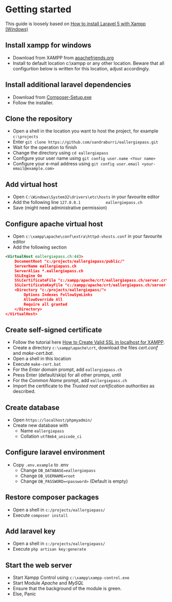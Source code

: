 # Getting started

This guide is loosely based on [How to install Laravel 5 with Xampp (Windows)](https://www.codementor.io/magarrent/how-to-install-laravel-5-xampp-windows-du107u9ji)

## Install xampp for windows

* Download from XAMPP from [apachefriends.org](https://www.apachefriends.org/index.html)
* Install to default location c:\xampp or any other location. Beware that all configurtion below is written for this location, adjust accordingly.

## Install additional laravel dependencies

* Download from [Composer-Setup.exe](https://getcomposer.org/Composer-Setup.exe)
* Follow the installer.

## Clone the repository

* Open a shell in the location you want to host the project, for example `c:\projects`
* Enter `git clone https://github.com/sandraburri/eallergiepass.git`
* Wait for the operation to finish
* Change the directory using `cd eallergiepass`
* Configure your user name using `git config user.name <Your name>`
* Configure your e-mail address using `git config user.email <your-email@example.com>`

## Add virtual host

* Open `C:\Windows\System32\drivers\etc\hosts` in your favourite editor
* Add the following line `127.0.0.1           eallergiepass.ch`
* Save (might need administrative permission)

## Configure apache virtual host

* Open `c:\xampp\apache\conf\extra\httpd-vhosts.conf` in your favourite editor
* Add the following section

```xml
<VirtualHost eallergiepass.ch:443>
    DocumentRoot "c:/projects/eallergiepass/public/"
    ServerName eallergiepass.ch
    ServerAlias *.eallergiepass.ch
    SSLEngine On
    SSLCertificateFile "c:/xampp/apache/crt/eallergiepass.ch/server.crt"
    SSLCertificateKeyFile "c:/xampp/apache/crt/eallergiepass.ch/server.key"
    <Directory "c:/projects/eallergiepass/">
        Options Indexes FollowSymLinks
        AllowOverride All
        Require all granted
    </Directory>
</VirtualHost>
```

## Create self-signed certificate

* Follow the tutorial here [How to Create Valid SSL in localhost for XAMPP](https://shellcreeper.com/how-to-create-valid-ssl-in-localhost-for-xampp/).
* Create a directory `c:\xampp\apache\crt`, download the files *cert.conf* and *make-cert.bat*.
* Open a shell in this location
* Execute `make-cert.bat`
* For the *Enter domain* prompt, add `eallergiepass.ch`
* Press Enter (default/skip) for all other promps, until
* For the *Common Name* prompt, add `eallergiepass.ch`
* Import the certificate to the *Trusted root certification authorities* as described.

## Create database

* Open `https://localhost/phpmyadmin/`
* Create new database with
  * Name `eallergiepass`
  * Collation `utf8mb4_unicode_ci`

## Configure laravel environment

* Copy `.env.example` to .env
  * Change `DB_DATABASE=eallergiepass`
  * Change `DB_USERNAME=root`
  * Change `DB_PASSWORD=<password>` (Default is empty)

## Restore composer packages

* Open a shell in `c:/projects/eallergiepass/`
* Execute `composer install`

## Add laravel key

* Open a shell in `c:/projects/eallergiepass/`
* Execute `php artisan key:generate`

## Start the web server

* Start Xampp Control using `c:\xampp\xampp-control.exe`
* Start Module *Apache* and *MySQL*
* Ensure that the background of the module is green.
* Else, Panic